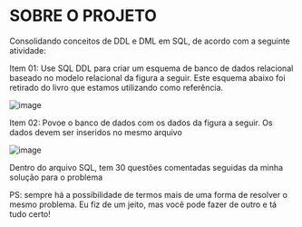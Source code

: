 # SOBRE O PROJETO
Consolidando conceitos de DDL e DML em SQL, de acordo com a seguinte atividade:

Item 01: Use SQL DDL para criar um esquema de banco de dados relacional
baseado no modelo relacional da figura a seguir. Este esquema abaixo foi
retirado do livro que estamos utilizando como referência.

![image](https://user-images.githubusercontent.com/77970318/171702916-19b8c49d-aa45-478a-aefe-8bf36eefe929.png)


Item 02: Povoe o banco de dados com os dados da figura a seguir. Os dados
devem ser inseridos no mesmo arquivo

![image](https://user-images.githubusercontent.com/77970318/171703912-3b5cb3e6-9eda-4be1-97aa-03e14586da9e.png)

Dentro do arquivo SQL, tem 30 questões comentadas seguidas da minha solução para o problema

PS: sempre há a possibilidade de termos mais de uma forma de resolver o mesmo problema. Eu fiz de um jeito, mas você pode fazer de outro e tá tudo certo!

